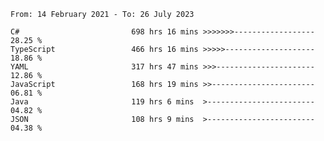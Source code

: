 <!-- [![Top Langs](https://github-readme-stats.vercel.app/api/top-langs/?username=thititongumpun&layout=compact&langs_count=7&theme=prussian)](https://github.com/thititongumpun)
[![Anurag's GitHub stats](https://github-readme-stats.vercel.app/api?username=thititongumpun&hide=stars&show_icons=true&theme=prussian)](https://github.com/thititongumpun) -->

<!--START_SECTION:waka-->

```text
From: 14 February 2021 - To: 26 July 2023

C#                         698 hrs 16 mins >>>>>>>------------------   28.25 %
TypeScript                 466 hrs 16 mins >>>>>--------------------   18.86 %
YAML                       317 hrs 47 mins >>>----------------------   12.86 %
JavaScript                 168 hrs 19 mins >>-----------------------   06.81 %
Java                       119 hrs 6 mins  >------------------------   04.82 %
JSON                       108 hrs 9 mins  >------------------------   04.38 %
```

<!--END_SECTION:waka-->
